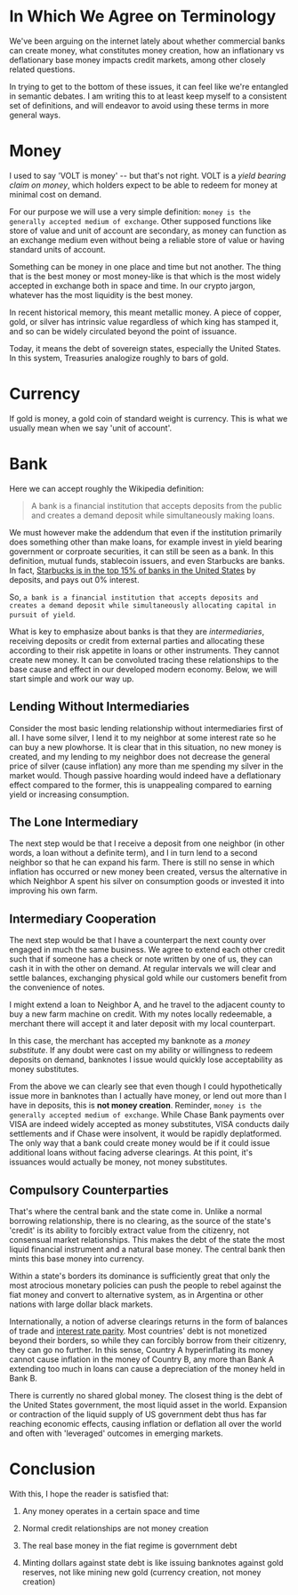 <!-- Google tag (gtag.js) -->
<script async src="https://www.googletagmanager.com/gtag/js?id=G-6FD3E90TCT"></script>
<script>
  window.dataLayer = window.dataLayer || [];
  function gtag(){dataLayer.push(arguments);}
  gtag('js', new Date());

  gtag('config', 'G-6FD3E90TCT');
</script>
# In Which We Agree on Terminology

We've been arguing on the internet lately about whether commercial banks can create money, what constitutes money creation, how an inflationary vs deflationary base money impacts credit markets, among other closely related questions.

In trying to get to the bottom of these issues, it can feel like we're entangled in semantic debates. I am writing this to at least keep myself to a consistent set of definitions, and will endeavor to avoid using these terms in more general ways.

# Money
I used to say 'VOLT is money' -- but that's not right. VOLT is a *yield bearing claim on money*, which holders expect to be able to redeem for money at minimal cost on demand.

For our purpose we will use a very simple definition: `money is the generally accepted medium of exchange`. Other supposed functions like store of value and unit of account are secondary, as money can function as an exchange medium even without being a reliable store of value or having standard units of account.

Something can be money in one place and time but not another. The thing that is the best money or most money-like is that which is the most widely accepted in exchange both in space and time. In our crypto jargon, whatever has the most liquidity is the best money.

In recent historical memory, this meant metallic money. A piece of copper, gold, or silver has intrinsic value regardless of which king has stamped it, and so can be widely circulated beyond the point of issuance.

Today, it means the debt of sovereign states, especially the United States. In this system, Treasuries analogize roughly to bars of gold.

# Currency

If gold is money, a gold coin of standard weight is currency. This is what we usually mean when we say 'unit of account'.

# Bank

Here we can accept roughly the Wikipedia definition: 

>A bank is a financial institution that accepts deposits from the public and creates a demand deposit while simultaneously making loans.

We must however make the addendum that even if the institution primarily does something other than make loans, for example invest in yield bearing government or corproate securities, it can still be seen as a bank. In this definition, mutual funds, stablecoin issuers, and even Starbucks are banks. In fact, [Starbucks is in the top 15% of banks in the United States](https://fttembeddedfinance.com/starbucks-banking-serving-coffee/) by deposits, and pays out 0% interest.

So, `a bank is a financial institution that accepts deposits and creates a demand deposit while simultaneously allocating capital in pursuit of yield`.

What is key to emphasize about banks is that they are *intermediaries*, receiving deposits or credit from external parties and allocating these according to their risk appetite in loans or other instruments. They cannot create new money. It can be convoluted tracing these relationships to the base cause and effect in our developed modern economy. Below, we will start simple and work our way up.

## Lending Without Intermediaries

Consider the most basic lending relationship without intermediaries first of all. I have some silver, I lend it to my neighbor at some interest rate so he can buy a new plowhorse. It is clear that in this situation, no new money is created, and my lending to my neighbor does not decrease the general price of silver (cause inflation) any more than me spending my silver in the market would. Though passive hoarding would indeed have a deflationary effect compared to the former, this is unappealing compared to earning yield or increasing consumption.

## The Lone Intermediary

The next step would be that I receive a deposit from one neighbor (in other words, a loan without a definite term), and I in turn lend to a second neighbor so that he can expand his farm. There is still no sense in which inflation has occurred or new money been created, versus the alternative in which Neighbor A spent his silver on consumption goods or invested it into improving his own farm.

## Intermediary Cooperation

The next step would be that I have a counterpart the next county over engaged in much the same business. We agree to extend each other credit such that if someone has a check or note written by one of us, they can cash it in with the other on demand. At regular intervals we will clear and settle balances, exchanging physical gold while our customers benefit from the convenience of notes.

I might extend a loan to Neighbor A, and he travel to the adjacent county to buy a new farm machine on credit. With my notes locally redeemable, a merchant there will accept it and later deposit with my local counterpart.

In this case, the merchant has accepted my banknote as a *money substitute*. If any doubt were cast on my ability or willingness to redeem deposits on demand, banknotes I issue would quickly lose acceptability as money substitutes.

From the above we can clearly see that even though I could hypothetically issue more in banknotes than I actually have money, or lend out more than I have in deposits, this is **not money creation**. Reminder, `money is the generally accepted medium of exchange`. While Chase Bank payments over VISA are indeed widely accepted as money substitutes, VISA conducts daily settlements and if Chase were insolvent, it would be rapidly deplatformed. The only way that a bank could create money would be if it could issue additional loans without facing adverse clearings. At this point, it's issuances would actually be money, not money substitutes.

## Compulsory Counterparties

That's where the central bank and the state come in. Unlike a normal borrowing relationship, there is no clearing, as the source of the state's 'credit' is its ability to forcibly extract value from the citizenry, not consensual market relationships. This makes the debt of the state the most liquid financial instrument and a natural base money. The central bank then mints this base money into currency. 

Within a state's borders its dominance is sufficiently great that only the most atrocious monetary policies can push the people to rebel against the fiat money and convert to alternative system, as in Argentina or other nations with large dollar black markets.

Internationally, a notion of adverse clearings returns in the form of balances of trade and [interest rate parity](https://www.investopedia.com/terms/i/interestrateparity.asp). Most countries' debt is not monetized beyond their borders, so while they can forcibly borrow from their citizenry, they can go no further. In this sense, Country A hyperinflating its money cannot cause inflation in the money of Country B, any more than Bank A extending too much in loans can cause a depreciation of the money held in Bank B.

There is currently no shared global money. The closest thing is the debt of the United States government, the most liquid asset in the world. Expansion or contraction of the liquid supply of US government debt thus has far reaching economic effects, causing inflation or deflation all over the world and often with 'leveraged' outcomes in emerging markets.

# Conclusion

With this, I hope the reader is satisfied that:

1) Any money operates in a certain space and time
   
2) Normal credit relationships are not money creation
   
3) The real base money in the fiat regime is government debt
   
4) Minting dollars against state debt is like issuing banknotes against gold reserves, not like mining new gold (currency creation, not money creation)

<script src="https://utteranc.es/client.js"
        repo="OneTrueKirk/onetruekirk.github.io"
        issue-term="pathname"
        label="comment"
        theme="github-light"
        crossorigin="anonymous"
        async>
</script>